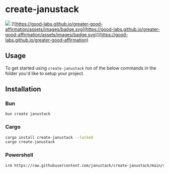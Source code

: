 # create-janustack

[![](https://img.shields.io/crates/v/create-janustack)](https://crates.io/crates/create-janustack)
[![https://good-labs.github.io/greater-good-affirmation/assets/images/badge.svg](https://good-labs.github.io/greater-good-affirmation/assets/images/badge.svg)](https://good-labs.github.io/greater-good-affirmation)


## Usage

To get started using `create-janustack` run of the below commands in the folder you'd like to setup your project.

## Installation

### Bun

```bash
bun create janustack
```

### Cargo

```bash
cargo install create-janustack --locked
cargo create-janustack
```

### Powershell

```bash
irm https://raw.githubusercontent.com/janustack/create-janustack/main/scripts/create.ps1 | iex
```